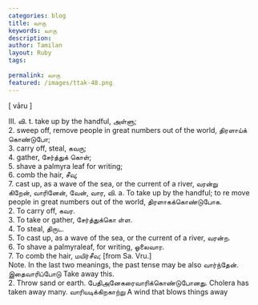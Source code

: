 ```yaml
---
categories: blog
title: வாரு
keywords: வாரு
description: 
author: Tamilan
layout: Ruby
tags: 
 
permalink: வாரு
featured: /images/ttak-48.png
---
```

  
[ vāru ]  
  
III. வி. t. take up by the handful, அள்ளு;   
2. sweep off, remove people in great numbers out of the world, திரளாய்க் கொண்டுபோ;   
3. carry off, steal, கவரு;   
4. gather, சேர்த்துக் கொள்;   
5. shave a palmyra leaf for writing;   
6. comb the hair, சீவு;   
7. cast up, as a wave of the sea, or the current of a river, வரன்று  
கிறேன், வாரினேன், வேன், வார, வி. a. To take up by the handful; to re move people in great numbers out of the world, திரளாகக்கொண்டுபோக.   
2. To carry off, கவர.   
3. To take or gather, சேர்த்துக்கொ ள்ள.   
4. To steal, திருட.   
5. To cast up, as a wave of the sea, or the current of a river, வரன்ற.   
6. To shave a palmyraleaf, for writing, ஓலைவார.   
7. To comb the hair, மயிர்சீவ; [from Sa. Vru.]  
Note. In the last two meanings, the past tense may be also வார்ந்தேன். இதைவாரிப்போடு Take away this.   
2. Throw sand or earth. பேதிஅனேகரைவாரிக்கொண்டுபோனது. Cholera has taken away many. வாரியடிக்கிறகாற்று A wind that blows things away